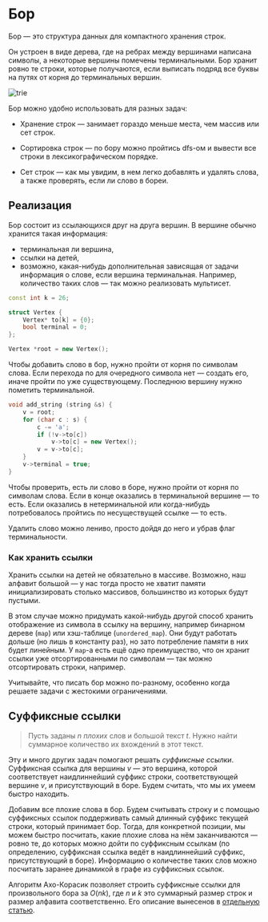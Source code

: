 
# Бор

Бор — это структура данных для компактного хранения строк.

Он устроен в виде дерева, где на ребрах между вершинами написана символы, а некоторые вершины помечены терминальными. Бор хранит ровно те строки, которые получаются, если выписать подряд все буквы на путях от корня до терминальных вершин. 

![trie](https://koenig-media.raywenderlich.com/uploads/2016/10/SwiftAlgClub_TrieData-trie-1.png)

Бор можно удобно использовать для разных задач:
* Хранение строк — занимает гораздо меньше места, чем массив или сет строк.
* Сортировка строк — по бору можно пройтись dfs-ом и вывести все строки в лексикографическом порядке.

* Сет строк — как мы увидим, в нем легко добавлять и удалять слова, а также проверять, если ли слово в бореи.

## Реализация

Бор состоит из ссылающихся друг на друга вершин. В вершине обычно хранится такая информация:
* терминальная ли вершина,
* ссылки на детей,
* возможно, какая-нибудь дополнительная зависящая от задачи информация о слове, если вершина терминальная. Например, количество таких слов — так можно реализовать мультисет.


```c++
const int k = 26;

struct Vertex {
    Vertex* to[k] = {0};
    bool terminal = 0;
};

Vertex *root = new Vertex();
```

Чтобы добавить слово в бор, нужно пройти от корня по символам слова. Если перехода по для очередного символа нет — создать его, иначе пройти по уже существующему. Последнюю вершину нужно пометить терминальной.


```c++
void add_string (string &s) {
    v = root;
    for (char c : s) {
        c -= 'a';
        if (!v->to[c]) 
            v->to[c] = new Vertex();
        v = v->to[c];
    }
    v->terminal = true;
}
```

Чтобы проверить, есть ли слово в боре, нужно пройти от корня по символам слова. Если в конце оказались в терминальной вершине — то есть. Если оказались в нетерминальной или когда-нибудь потребовалось пройтись по несуществущей ссылке — то есть.

Удалить слово можно лениво, просто дойдя до него и убрав флаг терминальности.

### Как хранить ссылки

Хранить ссылки на детей не обязательно в массиве. Возможно, наш алфавит большой — у нас тогда просто не хватит памяти инициализировать столько массивов, большинство из которых будут пустыми.

В этом случае можно придумать какой-нибудь другой способ хранить отображение из символа в ссылку на вершину, например бинарном дереве (`map`) или хэш-таблице (`unordered_map`). Они будут работать дольше (но лишь в константу раз), но зато потребление памяти в них будет линейным. У `map`-а есть ещё одно преимущество, что он хранит ссылки уже отсортированными по символам — так можно отсортировать строки, например.

Учитывайте, что писать бор можно по-разному, особенно когда решаете задачи с жестокими ограничениями.

## Суффиксные ссылки

> Пусть заданы $n$ *плохих* слов и большой текст $t$. Нужно найти суммарное количество их вхождений в этот текст.

Эту и много других задач помогают решать *суффиксные ссылки*. Суффиксная ссылка для вершины $v$ — это вершина, которой соответствует наидлиннейший суффикс строки, соответствующей вершине $v$, и присутствующий в боре. Будем считать, что мы их умеем быстро находить.

Добавим все плохие слова в бор. Будем считывать строку и с помощью суффиксных ссылок поддерживать самый длинный суффикс текущей строки, который принимает бор. Тогда, для конкретной позиции, мы можем быстро посчитать, какие плохие слова на нём заканчиваются — ровно те, до которых можно дойти по суффиксным ссылкам (по определению, суффиксная ссылка ведёт в наидлиннейший суффикс, присутствующий в боре). Информацию о количестве таких слов можно посчитать заранее динамикой в графе из суффиксных ссылок.

Алгоритм Ахо-Корасик позволяет строить суффиксные ссылки для произвольного бора за $O(nk)$, где $n$ и $k$ это суммарный размер строк и размер алфавита соответственно. Его описание вынесенов в [отдельную статью](https://algorithmica.org/ru/aho-corasick).
